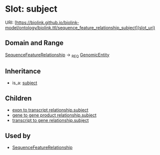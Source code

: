 # Slot: subject




URI: [https://biolink.github.io/biolink-model/ontology/biolink.ttl/sequence_feature_relationship_subject](slot_uri)
## Domain and Range

[SequenceFeatureRelationship](SequenceFeatureRelationship.md) ->  <sub>REQ</sub> [GenomicEntity](GenomicEntity.md)
## Inheritance

 *  is_a: [subject](subject.md)
## Children

 *  [exon to transcript relationship.subject](exon_to_transcript_relationship_subject.md)
 *  [gene to gene product relationship.subject](gene_to_gene_product_relationship_subject.md)
 *  [transcript to gene relationship.subject](transcript_to_gene_relationship_subject.md)
## Used by

 * [SequenceFeatureRelationship](SequenceFeatureRelationship.md)
